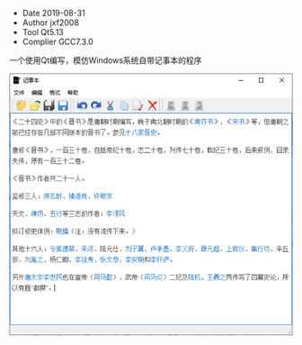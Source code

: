 + Date 2019-08-31
+ Author jxf2008
+ Tool Qt5.13
+ Complier GCC7.3.0

一个使用Qt编写，模仿Windows系统自带记事本的程序

![](https://github.com/jxf2008/blog/raw/master/pix/QtNotes/7-1.png)

